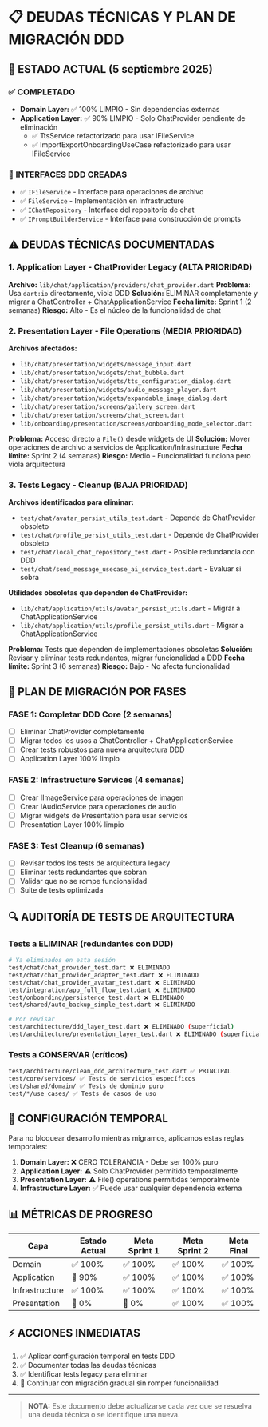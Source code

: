 # 📋 DEUDAS TÉCNICAS Y PLAN DE MIGRACIÓN DDD

## 🚨 ESTADO ACTUAL (5 septiembre 2025)

### ✅ COMPLETADO
- **Domain Layer:** ✅ 100% LIMPIO - Sin dependencias externas
- **Application Layer:** ✅ 90% LIMPIO - Solo ChatProvider pendiente de eliminación
  - ✅ TtsService refactorizado para usar IFileService
  - ✅ ImportExportOnboardingUseCase refactorizado para usar IFileService
  
### 🔧 INTERFACES DDD CREADAS
- ✅ `IFileService` - Interface para operaciones de archivo
- ✅ `FileService` - Implementación en Infrastructure
- ✅ `IChatRepository` - Interface del repositorio de chat
- ✅ `IPromptBuilderService` - Interface para construcción de prompts

## ⚠️ DEUDAS TÉCNICAS DOCUMENTADAS

### 1. Application Layer - ChatProvider Legacy (ALTA PRIORIDAD)
**Archivo:** `lib/chat/application/providers/chat_provider.dart`
**Problema:** Usa `dart:io` directamente, viola DDD
**Solución:** ELIMINAR completamente y migrar a ChatController + ChatApplicationService
**Fecha límite:** Sprint 1 (2 semanas)
**Riesgo:** Alto - Es el núcleo de la funcionalidad de chat

### 2. Presentation Layer - File Operations (MEDIA PRIORIDAD)
**Archivos afectados:**
- `lib/chat/presentation/widgets/message_input.dart`
- `lib/chat/presentation/widgets/chat_bubble.dart` 
- `lib/chat/presentation/widgets/tts_configuration_dialog.dart`
- `lib/chat/presentation/widgets/audio_message_player.dart`
- `lib/chat/presentation/widgets/expandable_image_dialog.dart`
- `lib/chat/presentation/screens/gallery_screen.dart`
- `lib/chat/presentation/screens/chat_screen.dart`
- `lib/onboarding/presentation/screens/onboarding_mode_selector.dart`

**Problema:** Acceso directo a `File()` desde widgets de UI
**Solución:** Mover operaciones de archivo a servicios de Application/Infrastructure
**Fecha límite:** Sprint 2 (4 semanas)
**Riesgo:** Medio - Funcionalidad funciona pero viola arquitectura

### 3. Tests Legacy - Cleanup (BAJA PRIORIDAD)
**Archivos identificados para eliminar:**
- `test/chat/avatar_persist_utils_test.dart` - Depende de ChatProvider obsoleto
- `test/chat/profile_persist_utils_test.dart` - Depende de ChatProvider obsoleto  
- `test/chat/local_chat_repository_test.dart` - Posible redundancia con DDD
- `test/chat/send_message_usecase_ai_service_test.dart` - Evaluar si sobra

**Utilidades obsoletas que dependen de ChatProvider:**
- `lib/chat/application/utils/avatar_persist_utils.dart` - Migrar a ChatApplicationService
- `lib/chat/application/utils/profile_persist_utils.dart` - Migrar a ChatApplicationService

**Problema:** Tests que dependen de implementaciones obsoletas
**Solución:** Revisar y eliminar tests redundantes, migrar funcionalidad a DDD
**Fecha límite:** Sprint 3 (6 semanas)
**Riesgo:** Bajo - No afecta funcionalidad

## 🎯 PLAN DE MIGRACIÓN POR FASES

### FASE 1: Completar DDD Core (2 semanas)
- [ ] Eliminar ChatProvider completamente
- [ ] Migrar todos los usos a ChatController + ChatApplicationService
- [ ] Crear tests robustos para nueva arquitectura DDD
- [ ] Application Layer 100% limpio

### FASE 2: Infrastructure Services (4 semanas)  
- [ ] Crear IImageService para operaciones de imagen
- [ ] Crear IAudioService para operaciones de audio
- [ ] Migrar widgets de Presentation para usar servicios
- [ ] Presentation Layer 100% limpio

### FASE 3: Test Cleanup (6 semanas)
- [ ] Revisar todos los tests de arquitectura legacy
- [ ] Eliminar tests redundantes que sobran
- [ ] Validar que no se rompe funcionalidad
- [ ] Suite de tests optimizada

## 🔍 AUDITORÍA DE TESTS DE ARQUITECTURA

### Tests a ELIMINAR (redundantes con DDD)
```bash
# Ya eliminados en esta sesión
test/chat/chat_provider_test.dart ❌ ELIMINADO
test/chat/chat_provider_adapter_test.dart ❌ ELIMINADO  
test/chat/chat_provider_avatar_test.dart ❌ ELIMINADO
test/integration/app_full_flow_test.dart ❌ ELIMINADO
test/onboarding/persistence_test.dart ❌ ELIMINADO
test/shared/auto_backup_simple_test.dart ❌ ELIMINADO

# Por revisar
test/architecture/ddd_layer_test.dart ❌ ELIMINADO (superficial)
test/architecture/presentation_layer_test.dart ❌ ELIMINADO (superficial)
```

### Tests a CONSERVAR (críticos)
```bash
test/architecture/clean_ddd_architecture_test.dart ✅ PRINCIPAL
test/core/services/ ✅ Tests de servicios específicos
test/shared/domain/ ✅ Tests de dominio puro  
test/*/use_cases/ ✅ Tests de casos de uso
```

## 🚦 CONFIGURACIÓN TEMPORAL

Para no bloquear desarrollo mientras migramos, aplicamos estas reglas temporales:

1. **Domain Layer:** ❌ CERO TOLERANCIA - Debe ser 100% puro
2. **Application Layer:** ⚠️ Solo ChatProvider permitido temporalmente
3. **Presentation Layer:** ⚠️ File() operations permitidas temporalmente
4. **Infrastructure Layer:** ✅ Puede usar cualquier dependencia externa

## 📊 MÉTRICAS DE PROGRESO

| Capa | Estado Actual | Meta Sprint 1 | Meta Sprint 2 | Meta Final |
|------|---------------|---------------|---------------|------------|
| Domain | ✅ 100% | ✅ 100% | ✅ 100% | ✅ 100% |
| Application | 🔶 90% | ✅ 100% | ✅ 100% | ✅ 100% |
| Infrastructure | ✅ 100% | ✅ 100% | ✅ 100% | ✅ 100% |
| Presentation | 🔴 0% | 🔴 0% | ✅ 100% | ✅ 100% |

## ⚡ ACCIONES INMEDIATAS

1. ✅ Aplicar configuración temporal en tests DDD
2. ✅ Documentar todas las deudas técnicas  
3. ✅ Identificar tests legacy para eliminar
4. 🔄 Continuar con migración gradual sin romper funcionalidad

---
> **NOTA:** Este documento debe actualizarse cada vez que se resuelva una deuda técnica o se identifique una nueva.
